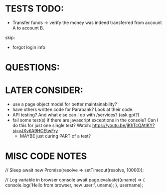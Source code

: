 # TESTS TODO:
- Transfer funds -> verify the money was indeed transferred from account A to account B.

skip:
- forgot login info


# QUESTIONS:




# LATER CONSIDER:
- use a page object model for better maintainability?
- have others written code for Parabank? Look at their code.
- API testing? And what else can I do with /services? (ask gpt?)
- fail some test(s) if there are javascript exceptions in the console? Can I do this for just one single test? Watch: https://youtu.be/jKhTcQAtIKY?si=vJXvtlA9HOEtwFry 
    - MAYBE just during PART of a test?




# MISC CODE NOTES
// Sleep
await new Promise(resolve => setTimeout(resolve, 10000));

// Log variable in browser console
await page.evaluate((uname) => {
  console.log('Hello from browser, new user:', uname);
}, username);
